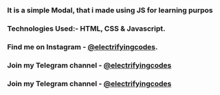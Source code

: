 ### It is a simple Modal, that i made using JS for learning purpos

### Technologies Used:- HTML, CSS & Javascript.

### Find me on Instagram - [@electrifyingcodes][Instagram].
### Join my Telegram channel - [@electrifyingcodes][Telegram]
### Join my Telegram channel - [@electrifyingcodes][discord]

[Instagram]: https://www.instagram.com/electrifyingcodes
[Telegram]: https://t.me/electrifyingcodes
[discord]: https://discord.gg/tPkV2HXckn